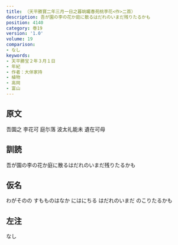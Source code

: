 ```yaml
---
title: （天平勝寶二年三月一日之暮眺矚春苑桃李花<作>二首）
description: 吾が園の李の花か庭に散るはだれのいまだ残りたるかも
position: 4140
category: 巻19
version: '1.0'
volume: 19
comparison:
- なし
keywords:
- 天平勝宝２年３月１日
- 年紀
- 作者：大伴家持
- 植物
- 高岡
- 富山
---
```


## 原文

吾園之 李花可 庭尓落 波太礼能未 遺在可母

## 訓読

吾が園の李の花か庭に散るはだれのいまだ残りたるかも

## 仮名

わがそのの すもものはなか にはにちる はだれのいまだ のこりたるかも

## 左注

なし
